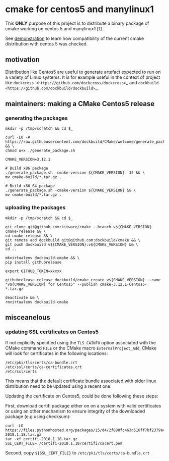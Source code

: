 cmake for centos5 and manylinux1
================================

This **ONLY** purpose of this project is to distribute a binary package of
cmake working on centos 5 and manylinux1 [1].

See [demonstration](demonstration.md) to learn how compatibility of the current
cmake distribution with centos 5 was checked.

## motivation

Distribution like Centos5 are useful to generate artefact expected to run on
a variety of Linux systems. It is for example useful in the context of project
like `dockcross <https://github.com/dockcross/dockcross>`_ and `dockbuild <https://github.com/dockbuild/dockbuild>`_.

## maintainers: making a CMake Centos5 release

### generating the packages

```console
mkdir -p /tmp/scratch && cd $_

curl -LO -# https://raw.githubusercontent.com/dockbuild/CMake/welcome/generate_package.sh && \
chmod u+x ./generate_package.sh

CMAKE_VERSION=3.12.1

# Build x86 package
./generate_package.sh -cmake-version ${CMAKE_VERSION} -32 && \
mv cmake-build/*.tar.gz .

# Build x86_64 package
./generate_package.sh -cmake-version ${CMAKE_VERSION} && \
mv cmake-build/*.tar.gz .
```

### uploading the packages

```console
mkdir -p /tmp/scratch && cd $_

git clone git@github.com:kitware/cmake --branch v${CMAKE_VERSION} cmake-release && \
cd cmake-release && \
git remote add dockbuild git@github.com:dockbuild/cmake && \
git push dockbuild v${CMAKE_VERSION}:v${CMAKE_VERSION} && \
cd ..

mkvirtualenv dockbuild-cmake && \
pip install githubrelease

export GITHUB_TOKEN=xxxxx

githubrelease release dockbuild/cmake create v${CMAKE_VERSION} --name "v${CMAKE_VERSION} for Centos5" --publish cmake-3.12.1-Centos5-*.tar.gz

deactivate && \
rmvirtualenv dockbuild-cmake
```

## misceanelous

### updating SSL certificates on Centos5

If not explicitly specified using the ``TLS_CAINFO`` option associated with the CMake command ``FILE`` or
the CMake macro ``ExternalProject_Add``, CMake will look for certificates in the following locations:

```
/etc/pki/tls/certs/ca-bundle.crt
/etc/ssl/certs/ca-certificates.crt
/etc/ssl/certs
```

This means that the default certificate bundle associated with older linux distribution need to be updated
using a recent one.

Updating the certificate on Centos5, could be done following these steps:


First, download certifi package either on on a system with valid certificates or using an other mechanism to ensure
integrity of the downloaded package (e.g using checksum):

```
curl -LO https://files.pythonhosted.org/packages/15/d4/2f888fc463d516ff7bf2379a4e9a552fef7f22a94147655d9b1097108248/certifi-2018.1.18.tar.gz
tar -xf certifi-2018.1.18.tar.gz
SSL_CERT_FILE=./certifi-2018.1.18/certifi/cacert.pem
```

Second, copy `${SSL_CERT_FILE}` to `/etc/pki/tls/certs/ca-bundle.crt`


